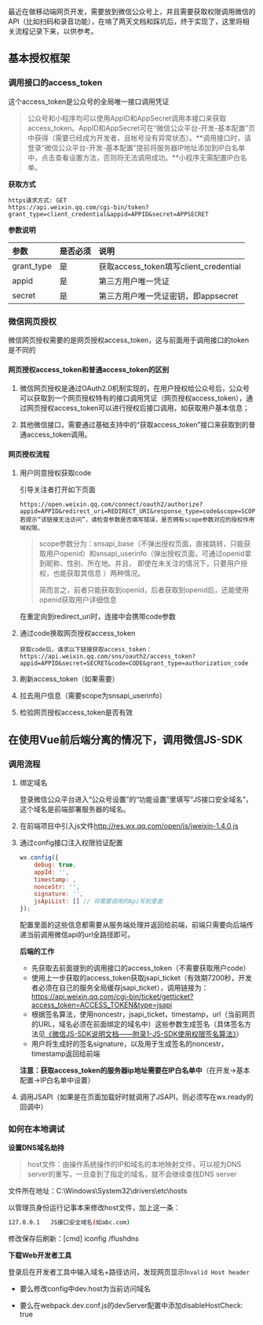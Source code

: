 最近在做移动端网页开发，需要放到微信公众号上，并且需要获取权限调用微信的API（比如扫码和录音功能），在啃了两天文档和踩坑后，终于实现了，这里将相关流程记录下来，以供参考。



## 基本授权框架

### 调用接口的access_token

这个access_token是公众号的全局唯一接口调用凭证

> 公众号和小程序均可以使用AppID和AppSecret调用本接口来获取access_token。AppID和AppSecret可在“微信公众平台-开发-基本配置”页中获得（需要已经成为开发者，且帐号没有异常状态）。**调用接口时，请登录“微信公众平台-开发-基本配置”提前将服务器IP地址添加到IP白名单中，点击查看设置方法，否则将无法调用成功。**小程序无需配置IP白名单。

**获取方式**

```http
https请求方式: GET
https://api.weixin.qq.com/cgi-bin/token?grant_type=client_credential&appid=APPID&secret=APPSECRET
```

**参数说明**

| 参数       | 是否必须 | 说明                                  |
| :--------- | :------- | :------------------------------------ |
| grant_type | 是       | 获取access_token填写client_credential |
| appid      | 是       | 第三方用户唯一凭证                    |
| secret     | 是       | 第三方用户唯一凭证密钥，即appsecret   |



### 微信网页授权

微信网页授权需要的是网页授权access_token，这与前面用于调用接口的token是不同的

#### 网页授权access_token和普通access_token的区别

1. 微信网页授权是通过OAuth2.0机制实现的，在用户授权给公众号后，公众号可以获取到一个网页授权特有的接口调用凭证（网页授权access_token），通过网页授权access_token可以进行授权后接口调用，如获取用户基本信息；

2. 其他微信接口，需要通过基础支持中的“获取access_token”接口来获取到的普通access_token调用。

#### 网页授权流程

1. 用户同意授权获取code

   引导关注者打开如下页面

   ```
   https://open.weixin.qq.com/connect/oauth2/authorize?appid=APPID&redirect_uri=REDIRECT_URI&response_type=code&scope=SCOPE&state=STATE#wechat_redirect 若提示“该链接无法访问”，请检查参数是否填写错误，是否拥有scope参数对应的授权作用域权限。
   ```

   > scope参数分为：snsapi_base（不弹出授权页面，直接跳转，只能获取用户openid）和snsapi_userinfo（弹出授权页面，可通过openid拿到昵称、性别、所在地。并且， 即使在未关注的情况下，只要用户授权，也能获取其信息 ）两种情况。
   >
   > 简而言之，前者只能获取到openid，后者获取到openid后，还能使用openid获取用户详细信息

   在重定向到redirect_uri时，连接中会携带code参数

2. 通过code换取网页授权access_token

   ```
   获取code后，请求以下链接获取access_token：  https://api.weixin.qq.com/sns/oauth2/access_token?appid=APPID&secret=SECRET&code=CODE&grant_type=authorization_code
   ```

   

3. 刷新access_token（如果需要）

4. 拉去用户信息（需要scope为snsapi_userinfo）

5. 检验网页授权access_token是否有效



## 在使用Vue前后端分离的情况下，调用微信JS-SDK

### 调用流程

1. 绑定域名

   登录微信公众平台进入“公众号设置”的“功能设置”里填写“JS接口安全域名”，这个域名是前端部署服务器的域名。

2. 在前端项目中引入js文件<http://res.wx.qq.com/open/js/jweixin-1.4.0.js>

3. 通过config接口注入权限验证配置

   ```javascript
   wx.config({
       debug: true, 
       appId: '',
       timestamp: , 
       nonceStr: '', 
       signature: '',
       jsApiList: [] // 将需要调用的Api写到里面
   });
   ```

   配置里面的这些信息都需要从服务端处理并返回给前端，前端只需要向后端传递当前调用微信api的url全路径即可。

   **后端的工作**

   - 先获取去前面提到的调用接口的access_token（不需要获取用户code）
   - 使用上一步获取的access_token获取jsapi_ticket（有效期7200秒，开发者必须在自己的服务全局缓存jsapi_ticket），调用链接为：<https://api.weixin.qq.com/cgi-bin/ticket/getticket?access_token=ACCESS_TOKEN&type=jsapi>
   - 根据签名算法，使用noncestr，jsapi_ticket，timestamp，url（当前网页的URL，域名必须在前面绑定的域名中）这些参数生成签名（具体签名方法见[《微信JS-SDK说明文档——附录1-JS-SDK使用权限签名算法》](<https://mp.weixin.qq.com/wiki?t=resource/res_main&id=mp1421141115>)）
   - 用户将生成好的签名signature，以及用于生成签名的noncestr，timestamp返回给前端

   **注意：获取access_token的服务器ip地址需要在IP白名单中**（在开发->基本配置->IP白名单中设置）

4. 调用JSAPI（如果是在页面加载好时就调用了JSAPI，则必须写在wx.ready的回调中）

### 如何在本地调试

**设置DNS域名劫持**

> host文件：由操作系统操作的IP和域名的本地映射文件，可以视为DNS server的重写，一旦查到了指定的域名，就不会继续查找DNS server

文件所在地址：C:\Windows\System32\drivers\etc\hosts

以管理员身份运行记事本来修改host文件，加上这一条：

```bash
127.0.0.1	JS接口安全域名(如abc.com)
```

修改保存后刷新：[cmd] iconfig /flushdns 

**下载Web开发者工具**

登录后在开发者工具中输入域名+路径访问，发现网页显示I`nvalid Host header`

- 要么修改config中dev.host为当前访问域名

- 要么在webpack.dev.conf.js的devServer配置中添加disableHostCheck: true
